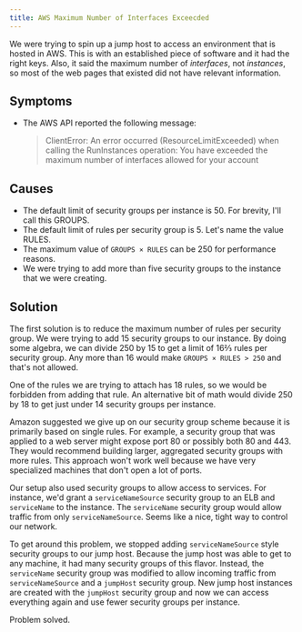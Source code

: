 ```yaml
---
title: AWS Maximum Number of Interfaces Exceecded
---
```


We were trying to spin up a jump host to access an environment that is hosted in AWS. This is with an established piece of software and it had the right keys. Also, it said the maximum number of *interfaces*, not *instances*, so most of the web pages that existed did not have relevant information.


Symptoms
--------

* The AWS API reported the following message:
    > ClientError: An error occurred (ResourceLimitExceeded) when calling the RunInstances operation: You have exceeded the maximum number of interfaces allowed for your account


Causes
------

* The default limit of security groups per instance is 50. For brevity, I'll call this GROUPS.
* The default limit of rules per security group is 5. Let's name the value RULES.
* The maximum value of `GROUPS × RULES` can be 250 for performance reasons.
* We were trying to add more than five security groups to the instance that we were creating.


Solution
--------

The first solution is to reduce the maximum number of rules per security group. We were trying to add 15 security groups to our instance. By doing some algebra, we can divide 250 by 15 to get a limit of 16⅔ rules per security group. Any more than 16 would make `GROUPS × RULES > 250` and that's not allowed.

One of the rules we are trying to attach has 18 rules, so we would be forbidden from adding that rule. An alternative bit of math would divide 250 by 18 to get just under 14 security groups per instance.

Amazon suggested we give up on our security group scheme because it is primarily based on single rules. For example, a security group that was applied to a web server might expose port 80 or possibly both 80 and 443. They would recommend building larger, aggregated security groups with more rules. This approach won't work well because we have very specialized machines that don't open a lot of ports.

Our setup also used security groups to allow access to services. For instance, we'd grant a `serviceNameSource` security group to an ELB and `serviceName` to the instance. The `serviceName` security group would allow traffic from only `serviceNameSource`. Seems like a nice, tight way to control our network.

To get around this problem, we stopped adding `serviceNameSource` style security groups to our jump host. Because the jump host was able to get to any machine, it had many security groups of this flavor. Instead, the `serviceName` security group was modified to allow incoming traffic from `serviceNameSource` and a `jumpHost` security group. New jump host instances are created with the `jumpHost` security group and now we can access everything again and use fewer security groups per instance.

Problem solved.
